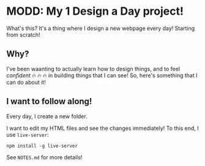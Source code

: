 # MODD: My 1 Design a Day project!

What's this? It's a thing where I design a new webpage every day! Starting from scratch!

## Why?

I've been waanting to actually learn how to design things, and to feel *confident* :fire: :fire: :fire: in building things that I can see! So, here's something that I can do about it!

## I want to follow along!

Every day, I create a new folder.

I want to edit my HTML files and see the changes immediately! To this end, I use `live-server`:

```
npm install -g live-server
```

See `NOTES.md` for more details!
